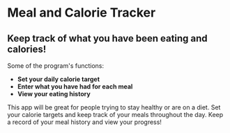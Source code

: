 # Meal and Calorie Tracker

## Keep track of what you have been eating and calories!

Some of the program's functions:
- **Set your daily calorie target**
- **Enter what you have had for each meal**
- **View your eating history**

This app will be great for people trying to stay healthy or 
are on a diet. Set your calorie targets and keep track of 
your meals throughout the day. Keep a record of your meal
history and view your progress!